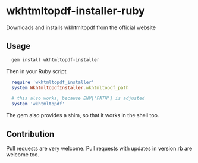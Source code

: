 # wkhtmltopdf-installer-ruby
Downloads and installs wkhtmltopdf from the official website

## Usage

```bash
  gem install wkhtmltopdf-installer
```

Then in your Ruby script

```ruby
  require 'wkhtmltopdf_installer'
  system WkhtmltopdfInstaller.wkhtmltopdf_path

  # this also works, because ENV['PATH'] is adjusted
  system 'wkhtmltopdf'
```

The gem also provides a shim, so that it works in the shell too.

## Contribution
Pull requests are very welcome.
Pull requests with updates in version.rb are welcome too.
